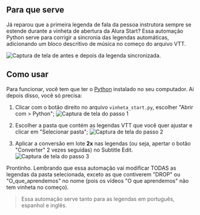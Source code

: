 
## Para que serve

Já reparou que a primeira legenda de fala da pessoa instrutora sempre se estende durante a vinheta de abertura da Alura Start? Essa automação Python serve para corrigir a sincronia das legendas automáticas, adicionando um bloco descritivo de música no começo do arquivo VTT.

![Captura de tela de antes e depois da legenda sincronizada.](https://github.com/user-attachments/assets/3f8761be-0920-4822-804d-556ad51ad6b7)

## Como usar

Para funcionar, você tem que ter o [Python](https://www.python.org/downloads/) instalado no seu computador. Ai depois disso, você só precisa:

1. Clicar com o botão direito no arquivo `vinheta_start.py`, escolher "Abrir com > Python";
![Captura de tela do passo 1](https://github.com/user-attachments/assets/b2b87d13-78bd-4e1d-bea9-63107f8b2d99)

2. Escolher a pasta que contém as legendas VTT que você quer ajustar e clicar em "Selecionar pasta";
![Captura de tela do passo 2](https://github.com/user-attachments/assets/2cdfee11-5663-4b64-967c-a0966ffad91f)

3. Aplicar a conversão em lote **2x** nas legendas (ou seja, apertar o botão "Converter" 2 vezes seguidas) no Subtitle Edit.
![Captura de tela do passo 3](https://github.com/user-attachments/assets/c19ca215-5b09-4fcf-9635-e7170b89b292)

Prontinho. Lembrando que essa automação vai modificar TODAS as legendas da pasta selecionada, exceto as que contiverem "DROP" ou "O_que_aprendemos" no nome (pois os vídeos "O que aprendemos" não tem vinheta no começo).

> Essa automação serve tanto para as legendas em português, espanhol e inglês.
